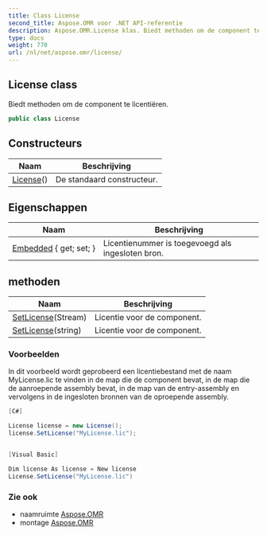 ```yaml
---
title: Class License
second_title: Aspose.OMR voor .NET API-referentie
description: Aspose.OMR.License klas. Biedt methoden om de component te licentiëren.
type: docs
weight: 770
url: /nl/net/aspose.omr/license/
---
```

## License class

Biedt methoden om de component te licentiëren.

```csharp
public class License
```

## Constructeurs

| Naam | Beschrijving |
| --- | --- |
| [License](license/)() | De standaard constructeur. |

## Eigenschappen

| Naam | Beschrijving |
| --- | --- |
| [Embedded](../../aspose.omr/license/embedded/) { get; set; } | Licentienummer is toegevoegd als ingesloten bron. |

## methoden

| Naam | Beschrijving |
| --- | --- |
| [SetLicense](../../aspose.omr/license/setlicense/#setlicense)(Stream) | Licentie voor de component. |
| [SetLicense](../../aspose.omr/license/setlicense/#setlicense_1)(string) | Licentie voor de component. |

### Voorbeelden

In dit voorbeeld wordt geprobeerd een licentiebestand met de naam MyLicense.lic te vinden in de map die de component bevat, in de map die de aanroepende assembly bevat, in de map van de entry-assembly en vervolgens in de ingesloten bronnen van de oproepende assembly.

```csharp
[C#]

License license = new License();
license.SetLicense("MyLicense.lic");


[Visual Basic]

Dim license As license = New license
License.SetLicense("MyLicense.lic")
```

### Zie ook

* naamruimte [Aspose.OMR](../../aspose.omr/)
* montage [Aspose.OMR](../../)


